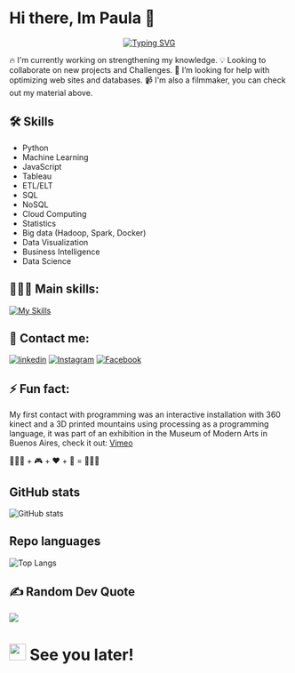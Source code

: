 # Hi there, Im Paula 👋 

<p align="center">
<a href="https://git.io/typing-svg"><img src="https://readme-typing-svg.herokuapp.com?font=Fira+Code&weight=500&size=24&duration=7000&pause=500&color=CF0000&width=500&lines=DATA+ENGINEER+%26+BACKEND+DEVELOPER" alt="Typing SVG" /></a>
<p align="center">

🔥 I'm currently working on strengthening my knowledge.
💡 Looking to collaborate on new projects and Challenges.
🤔 I’m looking for help with optimizing web sites and databases.
📹 I'm also a filmmaker, you can check out my material above.

## 🛠 Skills

-  Python
- Machine Learning
-  JavaScript
-  Tableau
-  ETL/ELT
-  SQL
-  NoSQL
-  Cloud Computing
-  Statistics
-  Big data (Hadoop, Spark, Docker)
-  Data Visualization
-  Business Intelligence
-  Data Science

## 👩🏻‍💻 Main skills: 
[![My Skills](https://skillicons.dev/icons?i=ae,py,postgres,mysql,vscode,gcp&theme=light)](https://skillicons.dev)

## 🔗 Contact me:
[![linkedin](https://img.shields.io/badge/linkedin-0A66C2?style=for-the-badge&logo=linkedin&logoColor=white)]([https://www.linkedin.com/in/paupallares/)
[![Instagram](https://img.shields.io/badge/Instagram-E4405F?style=for-the-badge&logo=instagram&logoColor=white)](https://instagram.com/ppupipallares)
[![Facebook](https://img.shields.io/badge//Facebook-1877F2?style=for-the-badge&logo=facebook&logoColor=white)](https://www.facebook.com/ppablahoney)


## ⚡ Fun fact: 
My first contact with programming was an interactive installation with 360 kinect and a 3D printed mountains using processing as a programming language, it was part of an exhibition in the Museum of Modern Arts in Buenos Aires, check it out: <a href="https://vimeo.com/256058743">Vimeo</a>

👩🏻‍💻 + 🎮 + ❤️ + 🧠 = 🎨👌🏼

## GitHub stats
![ GitHub stats](https://github-readme-stats.vercel.app/api?username=anuraghazra&show_icons=true&theme=tokyonight)

## Repo languages
![Top Langs](https://github-readme-stats.vercel.app/api/top-langs/?username=paupallares&layout=compact)

## ✍️ Random Dev Quote
![](https://quotes-github-readme.vercel.app/api?type=horizontal&theme=tokyonight)

<h1><img src="https://emojis.slackmojis.com/emojis/images/1531849430/4246/blob-sunglasses.gif?1531849430" width="30"/> See you later!</h1>
